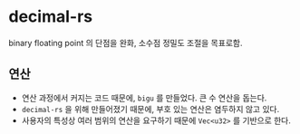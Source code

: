 # decimal-rs
binary floating point 의 단점을 완화, 소수점 정밀도 조절을 목표로함.

## 연산
* 연산 과정에서 커지는 코드 때문에, `bigu` 를 만들었다. 큰 수 연산을 돕는다.
* `decimal-rs` 을 위해 만들어졌기 때문에, 부호 있는 연산은 염두하지 않고 있다.
* 사용자의 특성상 여러 범위의 연산을 요구하기 때문에 `Vec<u32>` 를 기반으로 한다.
